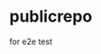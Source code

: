 # publicrepo
for e2e test































































































































































































































































































































































































































































































































































































































































































































































































































































































































































































































































































































































































































































































































































































































































































































































































































































































































































































































































































































































































































































































































































































































































































































































































































































































































































































































































































































































































































































































































































































































































































































































































































































































































































































































































































































